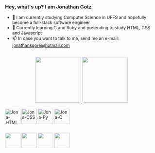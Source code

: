 ### Hey, what's up? I am Jonathan Gotz

- 🔭 I am currently studying Computer Science in UFFS and hopefully become a full-stack software engineer
- 🌱 Currently learning C and Ruby and pretending to study HTML, CSS and Javascript
- 📫 In case you want to talk to me, send me an e-mail: jonathansgore@hotmail.com

##
<div align="center">
  <a href="https://github.com/Jonagotz">
  <img height="150em" src="https://github-readme-stats.vercel.app/api?username=Jonagotz&show_icons=true&theme=dark&include_all_commits=true&count_private=true"/>
  <img height="150em" src="https://github-readme-stats.vercel.app/api/top-langs/?username=Jonagotz&layout=compact&langs_count=7&theme=dark"/>
</div>
  
<div style="display: inline_block"><br>
  <img align="center" alt="Jona-HTML" height="50" width="50" src="https://img.icons8.com/external-flaticons-lineal-color-flat-icons/344/external-html-mobile-app-development-flaticons-lineal-color-flat-icons.png">
  <img align="center" alt="Jona-CSS" height="50" width="50" src="https://img-premium.flaticon.com/png/512/1045/premium/1045906.png?token=exp=1632981199~hmac=b3affaec69cf37020b66f54db109239a">
  <img align="center" alt="Jona-Py" height="50" width="50" src="https://img.icons8.com/color/344/python--v1.png">
  <img align="center" alt="Jona-C" height="50" width="50" src="https://upload.wikimedia.org/wikipedia/commons/1/18/C_Programming_Language.svg">
</div>
  
  ##
  
<div>
  <a href="https://www.instagram.com/jon.gotz" target="_blank"><img height="50" widht="50" src="https://cdn-icons-png.flaticon.com/512/185/185985.png"></a>
  <a href = "mailto:jonathang.correa@hotmail.com"><img height="50" widht="50" src="https://cdn-icons-png.flaticon.com/512/906/906312.png" target="_blank"></a>
  <a href="https://www.linkedin.com/in/jonathan-gotz-3316a91a0/" target="_blank"><img height="50" widht="50" src="https://cdn-icons-png.flaticon.com/512/185/185964.png" target="_blank"></a> 
  <a href="https://open.spotify.com/user/12178053738?si=0678edf2c4ba47ff"><img height="50" widht="50" src="https://cdn-icons-png.flaticon.com/512/185/185974.png" target="_blank"></a>
</div>

  
